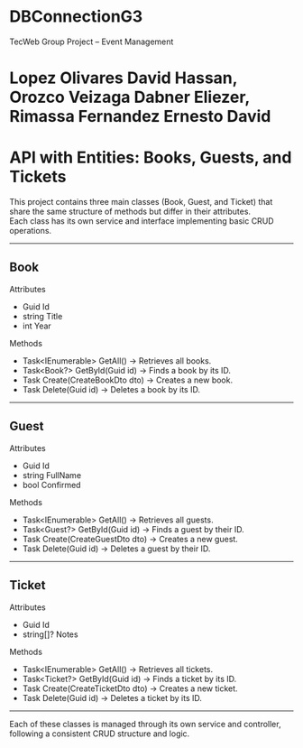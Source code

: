 # DBConnectionG3
TecWeb Group Project – Event Management
# Lopez Olivares David Hassan, Orozco Veizaga Dabner Eliezer, Rimassa Fernandez Ernesto David

# API with Entities: Books, Guests, and Tickets

This project contains three main classes (Book, Guest, and Ticket) that share the same structure of methods but differ in their attributes.  
Each class has its own service and interface implementing basic CRUD operations.

---

## Book

Attributes  
- Guid Id  
- string Title  
- int Year  

Methods  
- Task<IEnumerable<Book>> GetAll() → Retrieves all books.  
- Task<Book?> GetById(Guid id) → Finds a book by its ID.  
- Task<Book> Create(CreateBookDto dto) → Creates a new book.  
- Task<bool> Delete(Guid id) → Deletes a book by its ID.  

---

## Guest

Attributes  
- Guid Id  
- string FullName  
- bool Confirmed  

Methods  
- Task<IEnumerable<Guest>> GetAll() → Retrieves all guests.  
- Task<Guest?> GetById(Guid id) → Finds a guest by their ID.  
- Task<Guest> Create(CreateGuestDto dto) → Creates a new guest.  
- Task<bool> Delete(Guid id) → Deletes a guest by their ID.  

---

## Ticket

Attributes  
- Guid Id  
- string[]? Notes  

Methods  
- Task<IEnumerable<Ticket>> GetAll() → Retrieves all tickets.  
- Task<Ticket?> GetById(Guid id) → Finds a ticket by its ID.  
- Task<Ticket> Create(CreateTicketDto dto) → Creates a new ticket.  
- Task<bool> Delete(Guid id) → Deletes a ticket by its ID.  

---

Each of these classes is managed through its own service and controller, following a consistent CRUD structure and logic.

